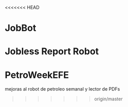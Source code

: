 <<<<<<< HEAD
# JobBot
Jobless Report Robot
=======
# PetroWeekEFE
mejoras al robot de petroleo semanal y lector de PDFs
>>>>>>> origin/master
